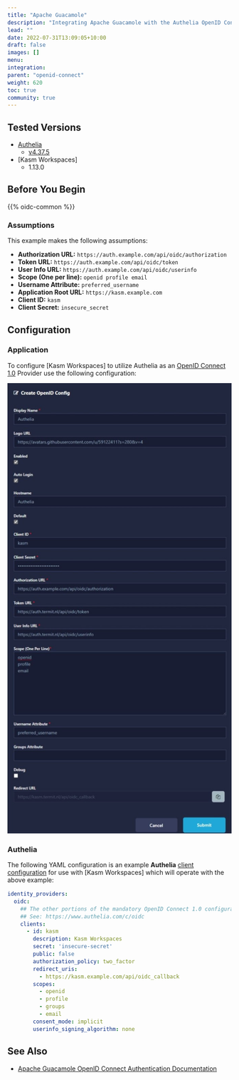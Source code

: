 ```yaml
---
title: "Apache Guacamole"
description: "Integrating Apache Guacamole with the Authelia OpenID Connect Provider."
lead: ""
date: 2022-07-31T13:09:05+10:00
draft: false
images: []
menu:
integration:
parent: "openid-connect"
weight: 620
toc: true
community: true
---
```


## Tested Versions

* [Authelia]
  * [v4.37.5](https://github.com/authelia/authelia/releases/tag/v4.37.5)
* [Kasm Workspaces]
  * 1.13.0

## Before You Begin

{{% oidc-common %}}

### Assumptions

This example makes the following assumptions:

* __Authorization URL:__ `https://auth.example.com/api/oidc/authorization`
* __Token URL:__ `https://auth.example.com/api/oidc/token`
* __User Info URL:__ `https://auth.example.com/api/oidc/userinfo`
* __Scope (One per line):__ `openid profile email`
* __Username Attribute:__ `preferred_username`
* __Application Root URL:__ `https://kasm.example.com`
* __Client ID:__ `kasm`
* __Client Secret:__ `insecure_secret`

## Configuration

### Application

To configure [Kasm Workspaces] to utilize Authelia as an [OpenID Connect 1.0] Provider use the following configuration:

![Kasm](kasm.png)

### Authelia

The following YAML configuration is an example __Authelia__
[client configuration](../../../configuration/identity-providers/open-id-connect.md#clients) for use with
[Kasm Workspaces] which will operate with the above example:

```yaml
identity_providers:
  oidc:
    ## The other portions of the mandatory OpenID Connect 1.0 configuration go here.
    ## See: https://www.authelia.com/c/oidc
    clients:
      - id: kasm
        description: Kasm Workspaces
        secret: 'insecure-secret'
        public: false
        authorization_policy: two_factor
        redirect_uris:
          - https://kasm.example.com/api/oidc_callback
        scopes:
          - openid
          - profile
          - groups
          - email
        consent_mode: implicit
        userinfo_signing_algorithm: none
```

## See Also

* [Apache Guacamole OpenID Connect Authentication Documentation](https://guacamole.apache.org/doc/gug/openid-auth.html)

[Authelia]: https://www.authelia.com
[Apache Guacamole]: https://guacamole.apache.org/
[OpenID Connect 1.0]: ../../openid-connect/introduction.md
